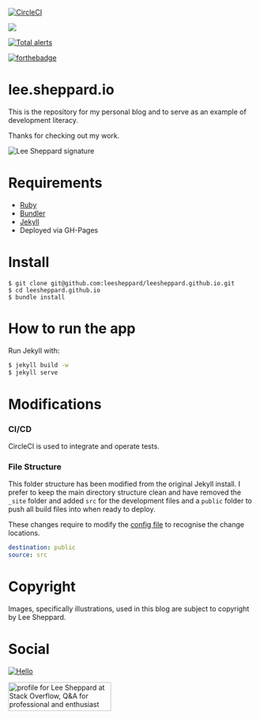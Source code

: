 [![CircleCI](https://circleci.com/gh/leesheppard/leesheppard.github.io/tree/master.svg?style=svg)](https://circleci.com/gh/leesheppard/leesheppard.github.io/tree/master)

<a href="https://codeclimate.com/github/leesheppard/leesheppard.github.io"><img src="https://codeclimate.com/github/leesheppard/leesheppard.github.io/badges/gpa.svg" /></a>

[![Total alerts](https://img.shields.io/lgtm/alerts/g/leesheppard/leesheppard.github.io.svg?logo=lgtm&logoWidth=18)](https://lgtm.com/projects/g/leesheppard/leesheppard.github.io/alerts/)

[![forthebadge](https://forthebadge.com/images/badges/made-with-ruby.svg)](https://forthebadge.com)

# lee.sheppard.io
This is the repository for my personal blog and to serve as an example of development literacy.

Thanks for checking out my work.

![Lee Sheppard signature](http://res.cloudinary.com/leesheppard/image/upload/v1496495524/Lee-Sheppard-Black_iv1j84.png)

# Requirements
- [Ruby](Gemfile#L2)
- [Bundler](https://bundler.io)
- [Jekyll](https://jekyllrb.com)
- Deployed via GH-Pages

# Install
```
$ git clone git@github.com:leesheppard/leesheppard.github.io.git
$ cd leesheppard.github.io
$ bundle install
```

# How to run the app

Run Jekyll with:

````bash
$ jekyll build -w
$ jekyll serve
````

# Modifications

### CI/CD
CircleCI is used to integrate and operate tests.

### File Structure
This folder structure has been modified from the original Jekyll install. I prefer to keep the main directory structure 
clean and have removed the `_site` folder and added `src` for the development files and a `public` folder to push all 
build files into when ready to deploy.

These changes require to modify the [config file](_config.yml) to recognise the change locations.
```yaml
destination: public
source: src
```

# Copyright
Images, specifically illustrations, used in this blog are subject to copyright by Lee Sheppard.

# Social
[![Hello](https://img.shields.io/badge/Hello-%40leesheppard-blue.svg)](https://twitter.com/leesheppard)

<a href="http://stackoverflow.com/users/1061237/lee-sheppard">
<img src="http://stackoverflow.com/users/flair/1061237.png" width="208" height="58" alt="profile for Lee Sheppard at Stack Overflow, Q&amp;A for professional and enthusiast programmers" title="profile for Lee Sheppard at Stack Overflow, Q&amp;A for professional and enthusiast programmers">
</a>
